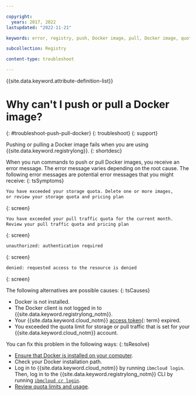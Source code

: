 ```yaml
---

copyright:
  years: 2017, 2022
lastupdated: "2022-11-21"

keywords: error, registry, push, Docker image, pull, Docker image, quota, pricing plan, pull traffic, storage quota

subcollection: Registry

content-type: troubleshoot

---
```


{{site.data.keyword.attribute-definition-list}}

# Why can't I push or pull a Docker image?
{: #troubleshoot-push-pull-docker}
{: troubleshoot}
{: support}

Pushing or pulling a Docker image fails when you are using {{site.data.keyword.registrylong}}.
{: shortdesc}

When you run commands to push or pull Docker images, you receive an error message. The error message varies depending on the root cause. The following error messages are potential error messages that you might receive:
{: tsSymptoms}
```txt
You have exceeded your storage quota. Delete one or more images,
or review your storage quota and pricing plan
```
{: screen}

```txt
You have exceeded your pull traffic quota for the current month.
Review your pull traffic quota and pricing plan
```
{: screen}

```txt
unauthorized: authentication required
```
{: screen}

```txt
denied: requested access to the resource is denied
```
{: screen}

The following alternatives are possible causes:
{: tsCauses}

- Docker is not installed.
- The Docker client is not logged in to {{site.data.keyword.registrylong_notm}}.
- Your {{site.data.keyword.cloud_notm}} [access token](x2113001){: term} expired.
- You exceeded the quota limit for storage or pull traffic that is set for your {{site.data.keyword.cloud_notm}} account.

You can fix this problem in the following ways:
{: tsResolve}

- [Ensure that Docker is installed on your computer](/docs/Registry?topic=Registry-getting-started#gs_registry_cli_install).
- Check your Docker installation path.
- Log in to {{site.data.keyword.cloud_notm}} by running `ibmcloud login`. Then, log in to the {{site.data.keyword.registrylong_notm}} CLI by running [`ibmcloud cr login`](/docs/Registry?topic=container-registry-cli-plugin-containerregcli#bx_cr_login).
- [Review quota limits and usage](/docs/Registry?topic=Registry-registry_quota#registry_quota_get).


